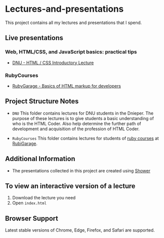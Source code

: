 # Lectures-and-presentations
This project contains all my lectures and presentations that I spend.

## Live presentations

### Web, HTML/CSS, and JavaScript basics: practical tips
  * [DNU - HTML / CSS Introductory Lecture](https://igorsobol.github.io/Lectures-and-presentations/WebinarBasicOfWeb/Lecture-1/index.pdf)

### RubyCourses
  * [RubyGarage - Basics of HTML markup for developers](https://igorsobol.github.io/Lectures-and-presentations/RubyCourses/Basic-lecture-on-HTML&CSS/index.pdf)

## Project Structure Notes

  * ``` DNU ```
  This folder contains lectures for DNU students in the Dnieper.
  The purpose of these lectures is to give students a basic understanding of who is the HTML Coder.
  Also help determine the further path of development and acquisition of the profession of HTML Coder.

   * ``` RubyCourses ```
  This folder contains lectures for students of [ruby courses](https://rubygarage.com.ua/courses) at [RubiGarage](https://rubygarage.org/).

## Additional Information

  * The presentations collected in this project are created using [Shower](https://github.com/shower)
  
## To view an interactive version of a lecture

1. Download the lecture you need
2. Open `index.html`

## Browser Support

Latest stable versions of Chrome, Edge, Firefox, and Safari are supported.
